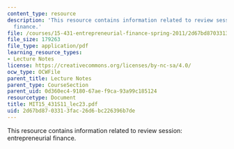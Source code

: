 ```yaml
---
content_type: resource
description: 'This resource contains information related to review session: entrepreneurial
  finance.'
file: /courses/15-431-entrepreneurial-finance-spring-2011/2d67bd8703313fac26d6bc226396b7de_MIT15_431S11_lec23.pdf
file_size: 179263
file_type: application/pdf
learning_resource_types:
- Lecture Notes
license: https://creativecommons.org/licenses/by-nc-sa/4.0/
ocw_type: OCWFile
parent_title: Lecture Notes
parent_type: CourseSection
parent_uid: 0d360ec4-9180-67ae-f9ca-93a99c185124
resourcetype: Document
title: MIT15_431S11_lec23.pdf
uid: 2d67bd87-0331-3fac-26d6-bc226396b7de
---
```

This resource contains information related to review session: entrepreneurial finance.